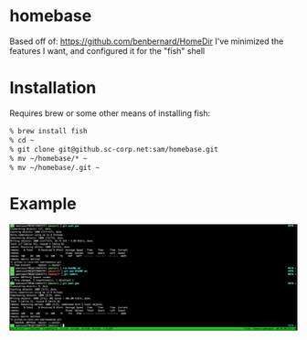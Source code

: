 homebase
========
Based off of: https://github.com/benbernard/HomeDir
I've minimized the features I want, and configured it for the "fish" shell


Installation
========
Requires brew or some other means of installing fish:
```
% brew install fish
% cd ~
% git clone git@github.sc-corp.net:sam/homebase.git
% mv ~/homebase/* ~
% mv ~/homebase/.git ~
```

Example
========

![Example of it in action](https://github.com/gremsam/homebase/blob/master/example.png?raw=true)
